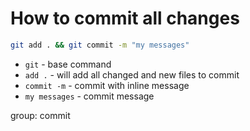 # How to commit all changes

```bash
git add . && git commit -m "my messages"
```

- `git` - base command
- `add .` - will add all changed and new files to commit
- `commit -m` - commit with inline message
- `my messages` - commit message

group: commit


